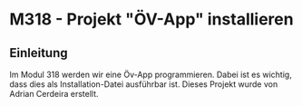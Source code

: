 # M318 - Projekt "ÖV-App" installieren

## Einleitung

Im Modul 318 werden wir eine Öv-App programmieren.
Dabei ist es wichtig, dass dies als Installation-Datei ausführbar ist.
Dieses Projekt wurde von Adrian Cerdeira erstellt.